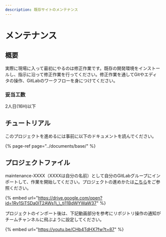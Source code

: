 ```yaml
---
description: 既存サイトのメンテナンス
---
```


# メンテナンス

## 概要

実際に現場に入って最初にやるのは修正作業です。既存の開発環境をインストールし、指示に沿って修正作業を行ってください。修正作業を通してGitやエディタの操作、GitLabのワークフローを身につけてください。

### 妥当工数

2人日\(16H\)以下

## チュートリアル

このプロジェクトを進めるには事前に以下のドキュメントを読んでください。

{% page-ref page="../documents/base/" %}

## プロジェクトファイル

maintenance-XXXX（XXXXは自分の名前）として自分のGitLabグループにインポートして、作業を開始してください。プロジェクトの進めかたは[こちら](flow.md)をご参照ください。

{% embed url="https://drive.google.com/open?id=1Rv1SiTSDa0lT2AWs1\_\_ti11BdWYWaW37" %}

プロジェクトのインポート後は、下記動画部分を参考にリポジトリ操作の通知がチームチャンネルに飛ぶように設定してください。

{% embed url="https://youtu.be/CHb4TdHX7fw?t=87" %}


